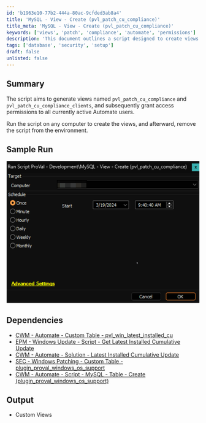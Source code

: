 ```yaml
---
id: 'b1963e10-77b2-444a-80ac-9cfded3ab8a4'
title: 'MySQL - View - Create (pvl_patch_cu_compliance)'
title_meta: 'MySQL - View - Create (pvl_patch_cu_compliance)'
keywords: ['views', 'patch', 'compliance', 'automate', 'permissions']
description: 'This document outlines a script designed to create views named `pvl_patch_cu_compliance` and `pvl_patch_cu_compliance_clients` within ConnectWise Automate, and to grant access permissions to all active users. The script can be executed on any computer to implement the views, followed by the removal of the script from the environment.'
tags: ['database', 'security', 'setup']
draft: false
unlisted: false
---
```


## Summary

The script aims to generate views named `pvl_patch_cu_compliance` and `pvl_patch_cu_compliance_clients`, and subsequently grant access permissions to all currently active Automate users.

Run the script on any computer to create the views, and afterward, remove the script from the environment.

## Sample Run

![Sample Run](../../../static/img/MySQL---View---Create-(pvl_patch_cu_compliance)/image_1.png)

## Dependencies

- [CWM - Automate - Custom Table - pvl_win_latest_installed_cu](<../tables/pvl_win_latest_installed_cu.md>)
- [EPM - Windows Update - Script - Get Latest Installed Cumulative Update](<./Get Latest Installed Cumulative Update.md>)
- [CWM - Automate - Solution - Latest Installed Cumulative Update](<../../solutions/Latest Installed Cumulative Update.md>)
- [SEC - Windows Patching - Custom Table - plugin_proval_windows_os_support](<../tables/plugin_proval_windows_os_support.md>)
- [CWM - Automate - Script - MySQL - Table - Create (plugin_proval_windows_os_support)](<./MySQL - Table - Create (plugin_proval_windows_os_support).md>)

## Output

- Custom Views




